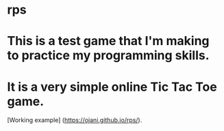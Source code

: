 # rps

# This is a test game that I'm making to practice my programming skills.
# It is a very simple online Tic Tac Toe game.

[Working example] (https://ojani.github.io/rps/).
